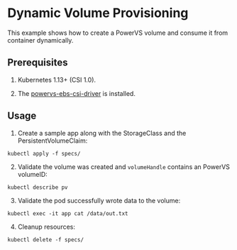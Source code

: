 # Dynamic Volume Provisioning
This example shows how to create a PowerVS volume and consume it from container dynamically.

## Prerequisites

1. Kubernetes 1.13+ (CSI 1.0).

2. The [powervs-ebs-csi-driver](https://sigs.k8s.io/ibm-powervs-block-csi-driver) is installed.

## Usage

1. Create a sample app along with the StorageClass and the PersistentVolumeClaim:
```
kubectl apply -f specs/
```

2. Validate the volume was created and `volumeHandle` contains an PowerVS volumeID:
```
kubectl describe pv
```

3. Validate the pod successfully wrote data to the volume:
```
kubectl exec -it app cat /data/out.txt
```

4. Cleanup resources:
```
kubectl delete -f specs/
```